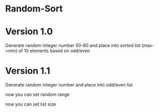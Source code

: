 # Random-Sort
# Version 1.0
Generate random integer number 50-80 and place into sorted list (max->min) of 10 elements based on odd/even 
# Version 1.1
Generate random integer number and place into odd/even list

  now you can set random range
  
  now you can set list size
